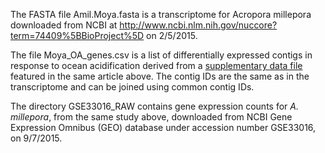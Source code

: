 The FASTA file Amil.Moya.fasta is a transcriptome for Acropora millepora downloaded from NCBI at http://www.ncbi.nlm.nih.gov/nuccore?term=74409%5BBioProject%5D on 2/5/2015. 


The file Moya_OA_genes.csv is a list of differentially expressed contigs in response to ocean acidification derived from a [supplementary data file](http://onlinelibrary.wiley.com/store/10.1111/j.1365-294X.2012.05554.x/asset/supinfo/MEC_5554_sm_FigS1-S3_TableS1-S9.pdf?v=1&s=8986ebf969c7552ad857973fff80a0752f87a129) featured in the same article above. The contig IDs are the same as in the transcriptome and can be joined using common contig IDs.

The directory GSE33016_RAW contains gene expression counts for *A. millepora*, from the same study above, downloaded from NCBI Gene Expression Omnibus (GEO) database under accession number GSE33016, on 9/7/2015.